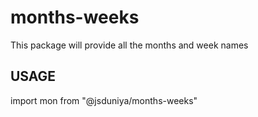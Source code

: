# months-weeks
This package will provide all the months and week names

## USAGE

import mon from "@jsduniya/months-weeks"

